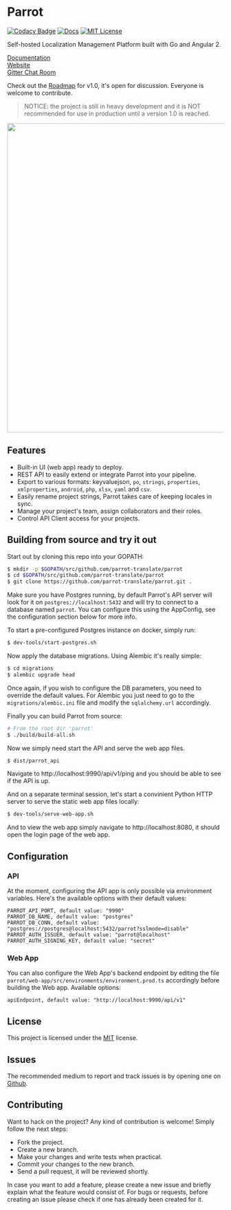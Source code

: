 # Parrot
[![Codacy Badge](https://api.codacy.com/project/badge/Grade/ada80e50064e4d6a858c1e2e2164436a)](https://app.codacy.com/app/anthonynajjars/parrot?utm_source=github.com&utm_medium=referral&utm_content=parrot-translate/parrot&utm_campaign=badger)
[![Docs](https://img.shields.io/badge/docs-latest-blue.svg)](https://anthonynsimon.gitbooks.io/parrot/content/)
[![MIT License](https://img.shields.io/github/license/mashape/apistatus.svg?maxAge=2592000)](https://github.com/anthonynsimon/parrot/blob/master/LICENSE)

Self-hosted Localization Management Platform built with Go and Angular 2.  

[Documentation](https://anthonynsimon.gitbooks.io/parrot/content/)  
[Website](http://anthonynsimon.com/parrot.github.io)  
[Gitter Chat Room](https://gitter.im/parrot-translate)   

Check out the [Roadmap](https://github.com/anthonynsimon/parrot/blob/master/ROADMAP.md) for v1.0, it's open for discussion. Everyone is welcome to contribute.

> NOTICE: the project is still in heavy development and it is NOT recommended for use in production until a version 1.0 is reached.

<img src="https://parrot-translate.github.io/parrot.github.io/images/parrot-screenshot-001.png" style="width: 720px;"/>

## Features

- Built-in UI (web app) ready to deploy.
- REST API to easily extend or integrate Parrot into your pipeline.
- Export to various formats: keyvaluejson, `po`, `strings`, `properties`, `xmlproperties`, `android`, `php`, `xlsx`, `yaml` and `csv`.
- Easily rename project strings, Parrot takes care of keeping locales in sync.
- Manage your project's team, assign collaborators and their roles.
- Control API Client access for your projects.

## Building from source and try it out

Start out by cloning this repo into your GOPATH:

```bash
$ mkdir -p $GOPATH/src/github.com/parrot-translate/parrot
$ cd $GOPATH/src/github.com/parrot-translate/parrot
$ git clone https://github.com/parrot-translate/parrot.git .
```

Make sure you have Postgres running, by default Parrot's API server will look for it on `postgres://localhost:5432` and will try to connect to a database named `parrot`. You can configure this using the AppConfig, see the configuration section below for more info.

To start a pre-configured Postgres instance on docker, simply run:

```bash
$ dev-tools/start-postgres.sh
```

Now apply the database migrations. Using Alembic it's really simple:

```bash
$ cd migrations
$ alembic upgrade head
```

Once again, if you wish to configure the DB parameters, you need to override the default values. For Alembic you just need to go to the `migrations/alembic.ini` file and modify the `sqlalchemy.url` accordingly.

Finally you can build Parrot from source:

```bash
# From the root dir 'parrot'
$ ./build/build-all.sh
```

Now we simply need start the API and serve the web app files.

```bash
$ dist/parrot_api
```
Navigate to http://localhost:9990/api/v1/ping and you should be able to see if the API is up.

And on a separate terminal session, let's start a convinient Python HTTP server to serve the static web app files locally:

```bash
$ dev-tools/serve-web-app.sh
```

And to view the web app simply navigate to http://localhost:8080, it should open the login page of the web app.

## Configuration
### API
At the moment, configuring the API app is only possible via environment variables. Here's the available options with their default values:

```
PARROT_API_PORT, default value: "9990"
PARROT_DB_NAME, default value: "postgres"
PARROT_DB_CONN, default value: "postgres://postgres@localhost:5432/parrot?sslmode=disable"
PARROT_AUTH_ISSUER, default value: "parrot@localhost"
PARROT_AUTH_SIGNING_KEY, default value: "secret"
```

### Web App
You can also configure the Web App's backend endpoint by editing the file `parrot/web-app/src/environments/environment.prod.ts` accordingly before building the Web app. Available options:

```
apiEndpoint, default value: "http://localhost:9990/api/v1"
```

## License
This project is licensed under the [MIT](https://github.com/anthonynsimon/parrot/blob/master/LICENSE) license.

## Issues
The recommended medium to report and track issues is by opening one on [Github](https://github.com/parrot-translate/parrot/issues).

## Contributing
Want to hack on the project? Any kind of contribution is welcome!
Simply follow the next steps:

- Fork the project.
- Create a new branch.
- Make your changes and write tests when practical.
- Commit your changes to the new branch.
- Send a pull request, it will be reviewed shortly.

In case you want to add a feature, please create a new issue and briefly explain what the feature would consist of. For bugs or requests, before creating an issue please check if one has already been created for it.
